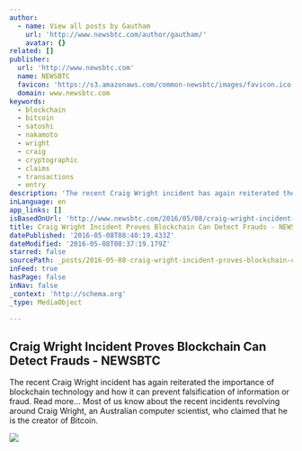 ```yaml
---
author:
  - name: View all posts by Gautham
    url: 'http://www.newsbtc.com/author/gautham/'
    avatar: {}
related: []
publisher:
  url: 'http://www.newsbtc.com'
  name: NEWSBTC
  favicon: 'https://s3.amazonaws.com/common-newsbtc/images/favicon.ico'
  domain: www.newsbtc.com
keywords:
  - blockchain
  - bitcoin
  - satoshi
  - nakamoto
  - wright
  - craig
  - cryptographic
  - claims
  - transactions
  - entry
description: 'The recent Craig Wright incident has again reiterated the importance of blockchain technology and how it can prevent falsification of information or fraud. Read more... Most of us know about the recent incidents revolving around Craig Wright, an Australian computer scientist, who claimed that he is the creator of Bitcoin.'
inLanguage: en
app_links: []
isBasedOnUrl: 'http://www.newsbtc.com/2016/05/08/craig-wright-incident-proves-blockchain-can-detect-frauds/'
title: Craig Wright Incident Proves Blockchain Can Detect Frauds - NEWSBTC
datePublished: '2016-05-08T08:40:19.433Z'
dateModified: '2016-05-08T08:37:19.179Z'
starred: false
sourcePath: _posts/2016-05-08-craig-wright-incident-proves-blockchain-can-detect-frauds-.md
inFeed: true
hasPage: false
inNav: false
_context: 'http://schema.org'
_type: MediaObject

---
```

<article style=""><h1>Craig Wright Incident Proves Blockchain Can Detect Frauds - NEWSBTC</h1><p>The recent Craig Wright incident has again reiterated the importance of blockchain technology and how it can prevent falsification of information or fraud. Read more... Most of us know about the recent incidents revolving around Craig Wright, an Australian computer scientist, who claimed that he is the creator of Bitcoin.</p><img src="http://s3.amazonaws.com/main-newsbtc-images/2016/05/07235753/Craiger1.jpg" /></article>